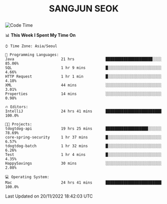 <h1>
 <p align="center">
   SANGJUN SEOK
 </p>
</h1>

<!--START_SECTION:waka-->
![Code Time](http://img.shields.io/badge/Code%20Time-2%2C010%20hrs%2048%20mins-blue)

📊 **This Week I Spent My Time On** 

```text
⌚︎ Time Zone: Asia/Seoul

💬 Programming Languages: 
Java                     21 hrs              █████████████████████░░░░   85.06% 
SQL                      1 hr 9 mins         █░░░░░░░░░░░░░░░░░░░░░░░░   4.66% 
HTTP Request             1 hr 1 min          █░░░░░░░░░░░░░░░░░░░░░░░░   4.18% 
XML                      44 mins             ░░░░░░░░░░░░░░░░░░░░░░░░░   3.01% 
Properties               14 mins             ░░░░░░░░░░░░░░░░░░░░░░░░░   0.98%

🔥 Editors: 
IntelliJ                 24 hrs 41 mins      █████████████████████████   100.0%

🐱‍💻 Projects: 
tdogtdog-api             19 hrs 25 mins      ███████████████████░░░░░░   78.69% 
core-spring-security     1 hr 37 mins        █░░░░░░░░░░░░░░░░░░░░░░░░   6.57% 
tdogtdog-batch           1 hr 32 mins        █░░░░░░░░░░░░░░░░░░░░░░░░   6.26% 
Test                     1 hr 4 mins         █░░░░░░░░░░░░░░░░░░░░░░░░   4.35% 
HappySavings             30 mins             ░░░░░░░░░░░░░░░░░░░░░░░░░   2.08%

💻 Operating System: 
Mac                      24 hrs 41 mins      █████████████████████████   100.0%

```


 Last Updated on 20/11/2022 18:42:03 UTC
<!--END_SECTION:waka-->
